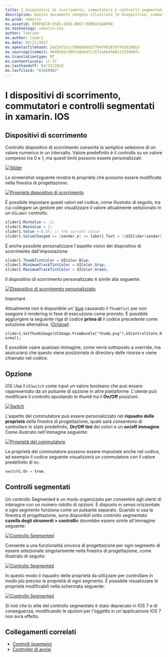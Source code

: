 ```yaml
---
title: I dispositivi di scorrimento, commutatori e controlli segmentati in xamarin. IOS
description: Questo documento vengono illustrate le diapositive, commutatori e controlli segmentati in xamarin. IOS, che descrive come lavorare con loro a livello di programmazione sia in iOS Designer.
ms.prod: xamarin
ms.assetid: 85BF0EC8-E581-49CD-B9E7-98BE4C5A0F6B
ms.technology: xamarin-ios
author: lobrien
ms.author: laobri
ms.date: 03/21/2017
ms.openlocfilehash: 2ed14752cc5906b68d277b4f492875f7e281b053
ms.sourcegitcommit: 4b402d1c508fa84e4fc3171a6e43b811323948fc
ms.translationtype: MT
ms.contentlocale: it-IT
ms.lasthandoff: 04/23/2019
ms.locfileid: "61029982"
---
```

# <a name="sliders-switches-and-segmented-controls-in-xamarinios"></a>I dispositivi di scorrimento, commutatori e controlli segmentati in xamarin. IOS

<a name="Sliders" />

## <a name="sliders"></a>Dispositivi di scorrimento

Controllo dispositivo di scorrimento consente la semplice selezione di un valore numerico in un intervallo. Valore predefinito è il controllo su un valore compreso tra 0 e 1, ma questi limiti possono essere personalizzati.

 [![](slider-switch-segmented-controls-images/image25a.png "Slider")](slider-switch-segmented-controls-images/image25a.png#lightbox)

Lo screenshot seguente mostra le proprietà che possono essere modificate nella finestra di progettazione:

 [![](slider-switch-segmented-controls-images/image26a.png "Proprietà dispositivo di scorrimento")](slider-switch-segmented-controls-images/image25a.png#lightbox)

È possibile impostare questi valori nel codice, come illustrato di seguito, tra cui collegare un gestore per visualizzare il valore attualmente selezionato in un `UILabel` controllo:

```csharp
slider1.MinValue = -1;
slider1.MaxValue = 2;
slider1.Value = 0.5f; // the current value
slider1.ValueChanged += (sender,e) => label1.Text = ((UISlider)sender).Value.ToString ();
```

È anche possibile personalizzare l'aspetto visivo del dispositivo di scorrimento dall'impostazione

```csharp
slider1.ThumbTintColor = UIColor.Blue;
slider1.MinimumTrackTintColor = UIColor.Gray;
slider1.MaximumTrackTintColor = UIColor.Green;
```

Il dispositivo di scorrimento personalizzato è simile alla seguente:

 [![](slider-switch-segmented-controls-images/image27a.png "Dispositivo di scorrimento personalizzato")](slider-switch-segmented-controls-images/image28a.png#lightbox)

> [!IMPORTANT]
> Attualmente non è disponibile un' [bug](https://stackoverflow.com/a/19496179) causando il `ThumbTint` per non eseguire il rendering in fase di esecuzione come previsto. È possibile aggiungere la seguente riga di codice **prima di** il codice precedente come soluzione alternativa. [[Origine](https://stackoverflow.com/a/21396794)]:
>
> `slider1.SetThumbImage(UIImage.FromBundle("thumb.png"),UIControlState.Normal);`
> 
> È possibile usare qualsiasi immagine, come verrà sottoposto a override, ma assicurarsi che questo viene posizionato _in_ directory delle risorse e viene chiamato nel codice.

<a name="Switch" />

## <a name="switch"></a>Opzione

iOS Usa il `UISwitch` come input un valore booleano che può essere rappresentato da un pulsante di opzione in altre piattaforme. L'utente può modificare il controllo spostando le *thumb* tra il **On/Off** posizioni.

 [![](slider-switch-segmented-controls-images/image28a.png "Switch")](slider-switch-segmented-controls-images/image28a.png#lightbox)

L'aspetto del commutatore può essere personalizzato nel **riquadro delle proprietà** della finestra di progettazione, quale sarà consentono di controllare lo stato predefinito, **On/Off tint** dei colori e un **on/off immagine**. Come illustrato nell'immagine seguente:

 [![](slider-switch-segmented-controls-images/image29a.png "Proprietà del commutatore")](slider-switch-segmented-controls-images/image29a.png#lightbox)

Le proprietà del commutatore possono essere impostate anche nel codice, ad esempio il codice seguente visualizzerà un commutatore con il valore predefinito di `On`:

```csharp
switch1.On = true;
```

 <a name="Segmented_Controls" />


## <a name="segmented-controls"></a>Controlli segmentati

Un controllo Segmented è un modo organizzato per consentire agli utenti di interagire con un numero ridotto di opzioni. È disposto in senso orizzontale e ogni segmento funziona come un pulsante separato. Quando si usa la finestra di progettazione, sono disponibili sotto controllo segmentato **casella degli strumenti > controlli**e dovrebbe essere simile all'immagine seguente:

 [![](slider-switch-segmented-controls-images/segmentedcontrol.png "Controllo Segmented")](slider-switch-segmented-controls-images/segmentedcontrol.png#lightbox)

Consente a una funzionalità univoca di progettazione per ogni segmento di essere selezionate singolarmente nella finestra di progettazione, come illustrato di seguito:

 [![](slider-switch-segmented-controls-images/segmentedcontrolselection.png "Controllo Segmented")](slider-switch-segmented-controls-images/segmentedcontrolselection.png#lightbox)

In questo modo il riquadro delle proprietà da utilizzare per controllare in modo più preciso le proprietà di ogni segmento. È possibile visualizzare le proprietà modificabili nella schermata seguente:

 [![](slider-switch-segmented-controls-images/segmentedcontrolproperties.png "Controllo Segmented")](slider-switch-segmented-controls-images/segmentedcontrolproperties.png#lightbox)

Si noti che lo stile del controllo segmentato è stato deprecato in IOS 7 e di conseguenza, modificando le opzioni per l'oggetto in un'applicazione IOS 7 non avrà effetto.

## <a name="related-links"></a>Collegamenti correlati

- [Controlli (esempio)](https://developer.xamarin.com/samples/Controls/)
- [Controller di avvisi](https://github.com/xamarin/recipes/tree/master/Recipes/ios/standard_controls/alertcontroller)
